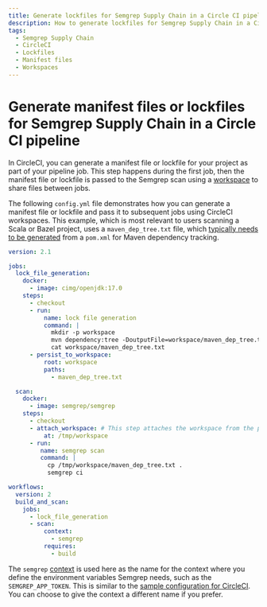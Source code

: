 ```yaml
---
title: Generate lockfiles for Semgrep Supply Chain in a Circle CI pipeline
description: How to generate lockfiles for Semgrep Supply Chain in a Circle CI pipeline.
tags:
  - Semgrep Supply Chain
  - CircleCI
  - Lockfiles
  - Manifest files
  - Workspaces
---
```


# Generate manifest files or lockfiles for Semgrep Supply Chain in a Circle CI pipeline

In CircleCI, you can generate a manifest file or lockfile for your project as part of your pipeline job. This step happens during the first job, then the manifest file or lockfile is passed to the Semgrep scan using a [workspace](https://circleci.com/docs/workspaces/) to share files between jobs.

The following `config.yml` file demonstrates how you can generate a manifest file or lockfile and pass it to subsequent jobs using CircleCI workspaces. This example, which is most relevant to users scanning a Scala or Bazel project, uses a `maven_dep_tree.txt` file, which [typically needs to be generated](/docs/semgrep-supply-chain/setup-maven) from a `pom.xml` for Maven dependency tracking.

```yaml
version: 2.1

jobs:
  lock_file_generation:
    docker:
      - image: cimg/openjdk:17.0
    steps:
      - checkout
      - run:
          name: lock file generation
          command: |
            mkdir -p workspace
            mvn dependency:tree -DoutputFile=workspace/maven_dep_tree.txt
            cat workspace/maven_dep_tree.txt
      - persist_to_workspace:
          root: workspace
          paths:
            - maven_dep_tree.txt

  scan:
    docker:
      - image: semgrep/semgrep
    steps:
      - checkout
      - attach_workspace: # This step attaches the workspace from the previous job
          at: /tmp/workspace
      - run:
         name: semgrep scan
         command: |
           cp /tmp/workspace/maven_dep_tree.txt .
           semgrep ci

workflows:
  version: 2
  build_and_scan:
    jobs:
      - lock_file_generation
      - scan:
          context:
            - semgrep
          requires:
            - build
```

The `semgrep` [context](https://circleci.com/docs/contexts/) is used here as the name for the context where you define the environment variables Semgrep needs, such as the `SEMGREP_APP_TOKEN`. This is similar to the [sample configuration for CircleCI](/semgrep-ci/sample-ci-configs/#sample-circleci-configuration-snippet). You can choose to give the context a different name if you prefer.
